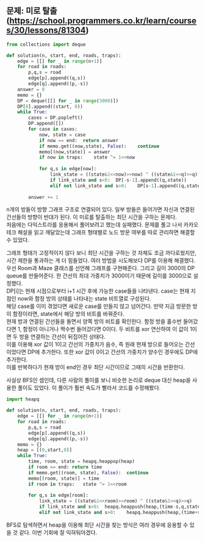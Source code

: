 ## 문제: 미로 탈출(https://school.programmers.co.kr/learn/courses/30/lessons/81304)
```python
from collections import deque

def solution(n, start, end, roads, traps):        
    edge = [[] for _ in range(n+1)]
    for road in roads:
        p,q,s = road
        edge[p].append((q,s))
        edge[q].append((p,-s))
    answer = 0
    memo = {}
    DP = deque([[] for _ in range(3000)])
    DP[0].append((start, 0))
    while True:
        cases = DP.popleft()
        DP.append([])
        for case in cases:
            now, state = case
            if now == end:  return answer
            if memo.get((now,state), False):    continue
            memo[(now,state)] = answer
            if now in traps:    state ^= 1<<now
            
            for q,s in edge[now]:
                link_state = ((state&1<<now)>>now) ^ ((state&1<<q)>>q)
                if link_state and s<0:  DP[-s-1].append((q,state))
                elif not link_state and s>0:    DP[s-1].append((q,state))
            
        answer += 1
```
n개의 방들이 방향 그래프 구조로 연결되어 있다. 일부 방들은 들어가면 자신과 연결된 간선들의 방향이 반대가 된다. 이 미로를 탈출하는 최단 시간을 구하는 문제다.   
처음에는 다익스트라를 응용해서 풀어보려고 했는데 실패했다. 문제를 풀고 나서 카카오 테크 해설을 읽고 깨달았는데 그래프 형태별로 노드 방문 여부를 따로 관리하면 해결할 수 있었다.  

그래프 형태가 고정적이지 않다 보니 최단 시간을 구하는 것 자체도 조금 까다로웠지만, 시간 제한을 통과하는 게 더 힘들었다. 여러 방법을 시도해보다 DP를 이용해 해결했다.   
우선 Room과 Maze 클래스를 선언해 그래프를 구현해준다. 그리고 길이 3000의 DP queue를 만들어준다. 한 간선의 최대 가중치가 3000이기 때문에 길이를 3000으로 설정했다.   
DP[i]는 현재 시점으로부터 i+1 시간 후에 가능한 case들을 나타낸다. case는 현재 지점인 now와 함정 방의 상태를 나타내는 state 비트열로 구성된다.   
해당 case를 이미 겪었다면 새로운 case를 만들지 않고 넘어간다. 만약 지금 방문한 방이 함정이라면, state에서 해당 방의 비트를 바꿔준다.   
현재 방과 연결된 간선들을 돌면서 양쪽 방의 비트를 확인한다. 함정 방을 홀수번 들어갔다면 1, 함정이 아니거나 짝수번 들어갔다면 0이다. 두 비트를 xor 연산하여 이 값이 1이면 두 방을 연결하는 간선이 뒤집어진 상태다.   
이를 이용해 xor 값이 1이고 간선의 가중치가 음수, 즉 원래 현재 방으로 들어오는 간선이었다면 DP에 추가한다. 또한 xor 값이 0이고 간선의 가중치가 양수인 경우에도 DP에 추가한다.   
이를 반복하다가 현재 방이 end인 경우 최단 시간이므로 그때의 시간을 반환한다.   

사실상 BFS인 셈인데, 다른 사람의 풀이를 보니 비슷한 논리로 deque 대신 heap을 사용한 풀이도 있었다. 이 풀이가 훨씬 속도가 빨라서 코드를 수정해봤다.   
```python
import heapq

def solution(n, start, end, roads, traps):        
    edge = [[] for _ in range(n+1)]
    for road in roads:
        p,q,s = road
        edge[p].append((q,s))
        edge[q].append((p,-s))
    memo = {}
    heap = [(0,start,0)]
    while True:
        time, room, state = heapq.heappop(heap)
        if room == end: return time
        if memo.get((room, state), False):  continue
        memo[(room, state)] = time
        if room in traps:   state ^= 1<<room
        
        for q,s in edge[room]:
            link_state = ((state&1<<room)>>room) ^ ((state&1<<q)>>q)
            if link_state and s<0:  heapq.heappush(heap,(time-s,q,state))
            elif not link_state and s>0:    heapq.heappush(heap,(time+s,q,state))
```
BFS로 탐색하면서 heap을 이용해 최단 시간을 찾는 방식은 여러 경우에 응용할 수 있을 것 같다. 이번 기회에 잘 익혀둬야겠다.  
